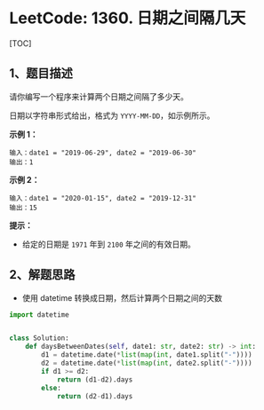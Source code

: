 # LeetCode: 1360. 日期之间隔几天

[TOC]

## 1、题目描述

请你编写一个程序来计算两个日期之间隔了多少天。

日期以字符串形式给出，格式为 `YYYY-MM-DD`，如示例所示。

**示例 1：**

```
输入：date1 = "2019-06-29", date2 = "2019-06-30"
输出：1
```

**示例 2：**

```
输入：date1 = "2020-01-15", date2 = "2019-12-31"
输出：15
```

**提示：**

-   给定的日期是 `1971` 年到 `2100` 年之间的有效日期。

## 2、解题思路

-   使用 datetime 转换成日期，然后计算两个日期之间的天数

```python
import datetime


class Solution:
    def daysBetweenDates(self, date1: str, date2: str) -> int:
        d1 = datetime.date(*list(map(int, date1.split("-"))))
        d2 = datetime.date(*list(map(int, date2.split("-"))))
        if d1 >= d2:
            return (d1-d2).days
        else:
            return (d2-d1).days
```

